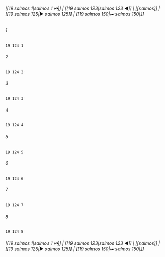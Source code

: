 
###### [[19 salmos 1|salmos 1 ⏮]] | [[19 salmos 123|salmos 123 ◀]] | [[salmos]] | [[19 salmos 125|▶ salmos 125]] | [[19 salmos 150|⏭ salmos 150|]]

###### 1
``` verse
19 124 1 
```
###### 2
``` verse
19 124 2 
```
###### 3
``` verse
19 124 3 
```
###### 4
``` verse
19 124 4 
```
###### 5
``` verse
19 124 5 
```
###### 6
``` verse
19 124 6 
```
###### 7
``` verse
19 124 7 
```
###### 8
``` verse
19 124 8 
```

###### [[19 salmos 1|salmos 1 ⏮]] | [[19 salmos 123|salmos 123 ◀]] | [[salmos]] | [[19 salmos 125|▶ salmos 125]] | [[19 salmos 150|⏭ salmos 150|]]

